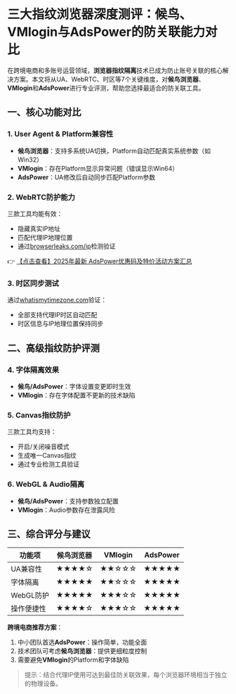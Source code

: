 # 三大指纹浏览器深度测评：候鸟、VMlogin与AdsPower的防关联能力对比

在跨境电商和多账号运营领域，**浏览器指纹隔离**技术已成为防止账号关联的核心解决方案。本文将从UA、WebRTC、时区等7个关键维度，对**候鸟浏览器**、**VMlogin**和**AdsPower**进行专业评测，帮助您选择最适合的防关联工具。

## 一、核心功能对比

### 1. User Agent & Platform兼容性
- **候鸟浏览器**：支持多系统UA切换，Platform自动匹配真实系统参数（如Win32）
- **VMlogin**：存在Platform显示异常问题（错误显示Win64）
- **AdsPower**：UA修改后自动同步匹配Platform参数

### 2. WebRTC防护能力
三款工具均能有效：
- 隐藏真实IP地址
- 匹配代理IP地理位置
- 通过[browserleaks.com/ip](https://browserleaks.com/ip)检测验证

👉 [【点击查看】2025年最新 AdsPower优惠码及特价活动方案汇总](https://bit.ly/adspower_free)

### 3. 时区同步测试
通过[whatismytimezone.com](https://whatismytimezone.com)验证：
- 全部支持代理IP时区自动匹配
- 时区信息与IP地理位置保持同步

## 二、高级指纹防护评测

### 4. 字体隔离效果
- **候鸟/AdsPower**：字体设置变更即时生效
- **VMlogin**：存在字体配置不更新的技术缺陷

### 5. Canvas指纹防护
三款工具均支持：
- 开启/关闭噪音模式
- 生成唯一Canvas指纹
- 通过专业检测工具验证

### 6. WebGL & Audio隔离
- **候鸟/AdsPower**：支持参数独立配置
- **VMlogin**：Audio参数存在泄露风险

## 三、综合评分与建议

| 功能项       | 候鸟浏览器 | VMlogin | AdsPower |
|--------------|-----------|---------|----------|
| UA兼容性     | ★★★★☆     | ★★☆☆☆   | ★★★★★    |
| 字体隔离     | ★★★★★     | ★★☆☆☆   | ★★★★★    |
| WebGL防护    | ★★★★★     | ★★★☆☆   | ★★★★★    |
| 操作便捷性   | ★★★★☆     | ★★★☆☆   | ★★★★★    |

**跨境电商推荐方案**：
1. 中小团队首选**AdsPower**：操作简单，功能全面
2. 技术团队可考虑**候鸟浏览器**：提供更细粒度控制
3. 需要避免**VMlogin**的Platform和字体缺陷

> 提示：结合代理IP使用可达到最佳防关联效果，每个浏览器环境相当于独立的物理设备。
